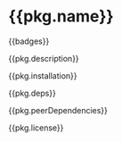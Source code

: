 # {{pkg.name}}

{{badges}}

{{pkg.description}}

<!-- toc -->

{{pkg.installation}}

{{pkg.deps}}

{{pkg.peerDependencies}}

{{pkg.license}}
